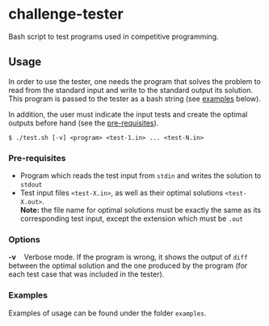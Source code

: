 # challenge-tester
Bash script to test programs used in competitive programming.  

## Usage
In order to use the tester, one needs the program that solves the problem to read from the standard input and write to the standard output its solution. This program is passed to the tester as a bash string (see [examples](#examples) below).

In addition, the user must indicate the input tests and create the optimal outputs before hand (see the [pre-requisites](#pre-requisites)).

    $ ./test.sh [-v] <program> <test-1.in> ... <test-N.in>

### Pre-requisites
* Program which reads the test input from `stdin` and writes the solution to `stdout`
* Test input files `<test-X.in>`, as well as their optimal solutions `<test-X.out>`.  
**Note:** the file name for optimal solutions must be exactly the same as its corresponding test input, except the extension which must be `.out`

### Options
**-v** &nbsp;&nbsp; Verbose mode. If the program is wrong, it shows the output of `diff` between the optimal solution and the one produced by the program (for each test case that was included in the tester).

### Examples
Examples of usage can be found under the folder `examples`.
